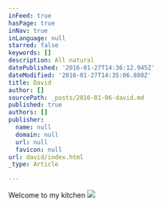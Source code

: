 ```yaml
---
inFeed: true
hasPage: true
inNav: true
inLanguage: null
starred: false
keywords: []
description: All natural
datePublished: '2016-01-27T14:36:12.945Z'
dateModified: '2016-01-27T14:35:06.880Z'
title: David
author: []
sourcePath: _posts/2016-01-06-david.md
published: true
authors: []
publisher:
  name: null
  domain: null
  url: null
  favicon: null
url: david/index.html
_type: Article

---
```

Welcome to my kitchen
![](https://s3-us-west-2.amazonaws.com/the-grid-img/p/e65cf0f745cc0c4b7be8a0669b908e52fcb70254.jpg)